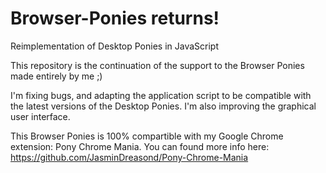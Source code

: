 # Browser-Ponies returns!
Reimplementation of Desktop Ponies in JavaScript

This repository is the continuation of the support to the Browser Ponies made entirely by me ;)

I'm fixing bugs, and adapting the application script to be compatible with the latest versions of the Desktop Ponies.
I'm also improving the graphical user interface.

This Browser Ponies is 100% compartible with my Google Chrome extension: Pony Chrome Mania. You can found more info here: https://github.com/JasminDreasond/Pony-Chrome-Mania
